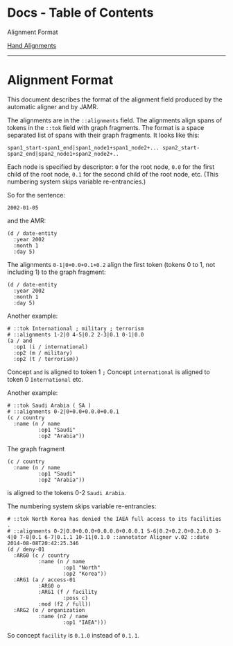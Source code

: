 Docs - Table of Contents
====

Alignment Format

[Hand Alignments](./Hand_Alignments.md)

---

Alignment Format
===

This document describes the format of the alignment field produced by the automatic aligner and by JAMR.

The alignments are in the `::alignments` field.  The alignments align spans of tokens in the `::tok` field with graph fragments.  The format is a space separated list of spans with their graph fragments.  It looks like this:

    span1_start-span1_end|span1_node1+span1_node2+... span2_start-span2_end|span2_node1+span2_node2+..

Each node is specified by descriptor: `0` for the root node, `0.0` for the first child of the root node, `0.1` for the second child of the root node, etc.  (This numbering system skips variable re-entrancies.)

So for the sentence:

    2002-01-05

and the AMR:

```
(d / date-entity
  :year 2002
  :month 1
  :day 5)
```

The alignments `0-1|0+0.0+0.1+0.2` align the first token (tokens 0 to 1, not including 1) to the graph fragment:

```
(d / date-entity
  :year 2002
  :month 1
  :day 5)
```

Another example:

```
# ::tok International ; military ; terrorism
# ::alignments 1-2|0 4-5|0.2 2-3|0.1 0-1|0.0
(a / and
  :op1 (i / international)
  :op2 (m / military)
  :op2 (t / terrorism))
```

Concept `and` is aligned to token 1 `;`
Concept `international` is aligned to token 0 `International`
etc.

Another example:

```
# ::tok Saudi Arabia ( SA )
# ::alignments 0-2|0+0.0+0.0.0+0.0.1
(c / country
  :name (n / name
          :op1 "Saudi"
          :op2 "Arabia"))
```

The graph fragment
```
(c / country
  :name (n / name
          :op1 "Saudi"
          :op2 "Arabia"))
```

is aligned to the tokens 0-2 `Saudi Arabia`.

The numbering system skips variable re-entrancies:

```
# ::tok North Korea has denied the IAEA full access to its facilities .
# ::alignments 0-2|0.0+0.0.0+0.0.0.0+0.0.0.1 5-6|0.2+0.2.0+0.2.0.0 3-4|0 7-8|0.1 6-7|0.1.1 10-11|0.1.0 ::annotator Aligner v.02 ::date 2014-08-08T20:42:25.346
(d / deny-01
  :ARG0 (c / country
          :name (n / name
                  :op1 "North"
                  :op2 "Korea"))
  :ARG1 (a / access-01
          :ARG0 o
          :ARG1 (f / facility
                  :poss c)
          :mod (f2 / full))
  :ARG2 (o / organization
          :name (n2 / name
                  :op1 "IAEA"))) 
```

So concept `facility` is `0.1.0` instead of `0.1.1`. 

